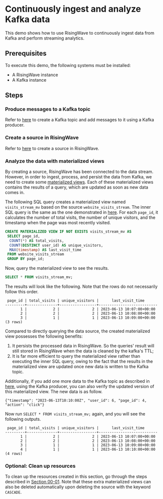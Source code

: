 # Continuously ingest and analyze Kafka data

This demo shows how to use RisingWave to continuously ingest data from Kafka and perform streaming analytics.

## Prerequisites

To execute this demo, the following systems must be installed:

* A RisingWave instance
* A Kafka instance

## Steps

### Produce messages to a Kafka topic

Refer to [here](../../00-get-started/01-ingest-kafka-data.md#use-kafka-to-produce-messages) to create a Kafka topic and add messages to it using a Kafka producer.

### Create a source in RisingWave

Refer to [here](../../00-get-started/01-ingest-kafka-data.md#create-a-source) to create a source in RisingWave.

### Analyze the data with materialized views

By creating a source, RisingWave has been connected to the data stream. However, in order to ingest, process, and persist the data from Kafka, we need to create some [materialized views](https://docs.risingwave.com/reference/key-concepts#materialized-views). Each of these materialized views contains the results of a query, which are updated as soon as new data comes in.

The following SQL query creates a materialized view named `visits_stream_mv` based on the source `website_visits_stream`. The inner SQL query is the same as the one demonstrated in [here](000-query-kafka.md#analyze-the-data). For each `page_id`, it calculates the number of total visits, the number of unique visitors, and the timestamp when the page was most recently visited. 

```sql
CREATE MATERIALIZED VIEW IF NOT EXISTS visits_stream_mv AS
 SELECT page_id,
  COUNT(*) AS total_visits,
  COUNT(DISTINCT user_id) AS unique_visitors,
  MAX(timestamp) AS last_visit_time
 FROM website_visits_stream
 GROUP BY page_id;
```

Now, query the materialized view to see the results.

```sql
SELECT * FROM visits_stream_mv;
```

The results will look like the following. Note that the rows do not necessarily follow this order.

```terminal
 page_id | total_visits | unique_visitors |      last_visit_time
---------+--------------+-----------------+---------------------------
       1 |            2 |               2 | 2023-06-13 10:07:00+00:00
       2 |            2 |               2 | 2023-06-13 10:08:00+00:00
       3 |            1 |               1 | 2023-06-13 10:09:00+00:00
(3 rows)
```

Compared to directly querying the data source, the created materialized view possesses the following benefits:

1. It persists the processed data in RisingWave. So the queries' result will still stored in RisingWave when the data is cleaned by the kafka's TTL;
2. It is far more efficient to query the materialized view rather than executing the inner SQL query, owing to the fact that the results in the materialized view are updated once new data is written to the Kafka topic.

Additionally, if you add one more data to the Kafka topic as described in [here](../00-get-started/01-ingest-kafka-data.md#create-a-source), using the Kafka producer, you can also verify the updated version of this materialized view. The new data is as follow.
```terminal
{"timestamp": "2023-06-13T10:10:00Z", "user_id": 6, "page_id": 4, "action": "click"}
```

Now run `SELECT * FROM visits_stream_mv;` again, and you will see the following outputs.
```terminal
 page_id | total_visits | unique_visitors |      last_visit_time
---------+--------------+-----------------+---------------------------
       1 |            2 |               2 | 2023-06-13 10:07:00+00:00
       2 |            2 |               2 | 2023-06-13 10:08:00+00:00
       3 |            1 |               1 | 2023-06-13 10:09:00+00:00
       4 |            1 |               1 | 2023-06-13 10:10:00+00:00
(4 rows)
```

### Optional: Clean up resources
To clean up the resources created in this section, go through the steps described in [Section 00-01](../00-get-started/01-ingest-kafka-data.md#optional-clean-up-resources). Note that these extra materialized views can also be deleted automatically upon deleting the source with the keyword `CASCADE`.
